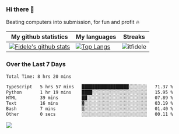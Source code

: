 ### Hi there 👋
<p>Beating computers into submission, for fun and profit 🔥</p>

|My github statistics|My languages|Streaks|
|-|-|-|
|[![Fidele's github stats](https://github-readme-stats.vercel.app/api?username=itfidele&count_private=true&show_icons=true&theme=dark&hide_title=true)](https://github.com/itfidele)|[![Top Langs](https://github-readme-stats.vercel.app/api/top-langs/?username=itfidele&show_icons=true&langs_count=8&theme=dark&layout=compact&hide_title=true)](https://github.com/itfidele)|![itfidele](https://github-readme-streak-stats.herokuapp.com/?user=itfidele&theme=dark)

### Over the Last 7 Days
<!--START_SECTION:waka-->

```txt
Total Time: 8 hrs 20 mins

TypeScript   5 hrs 57 mins   ██████████████████░░░░░░░   71.37 %
Python       1 hr 19 mins    ████░░░░░░░░░░░░░░░░░░░░░   15.95 %
HTML         39 mins         ██░░░░░░░░░░░░░░░░░░░░░░░   07.89 %
Text         16 mins         ▓░░░░░░░░░░░░░░░░░░░░░░░░   03.19 %
Bash         7 mins          ▒░░░░░░░░░░░░░░░░░░░░░░░░   01.40 %
Other        0 secs          ░░░░░░░░░░░░░░░░░░░░░░░░░   00.11 %
```

<!--END_SECTION:waka-->



![](https://komarev.com/ghpvc/?username=itfidele)

